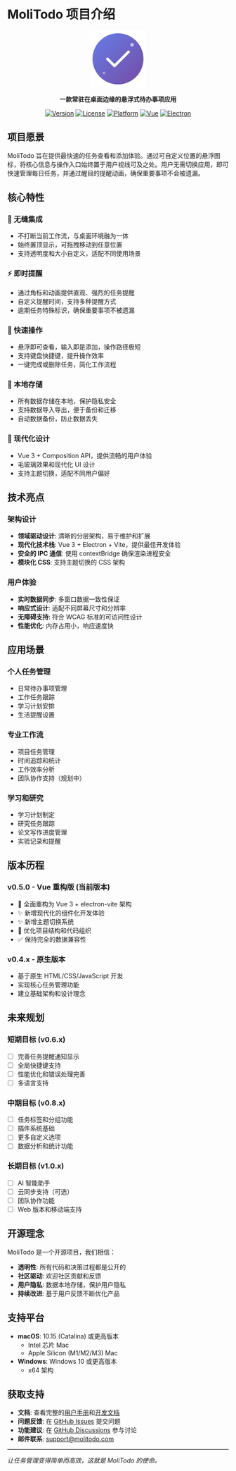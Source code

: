 # MoliTodo 项目介绍

<div align="center">
  <img src="../src/presentation/assets/icons/app-icon-512x512.png" alt="MoliTodo Logo" width="128" height="128">
  
  **一款常驻在桌面边缘的悬浮式待办事项应用**
  
  [![Version](https://img.shields.io/badge/version-0.5.0-blue.svg)](../package.json)
  [![License](https://img.shields.io/badge/license-MIT-green.svg)](../LICENSE)
  [![Platform](https://img.shields.io/badge/platform-macOS%20%7C%20Windows-lightgrey.svg)](#支持平台)
  [![Vue](https://img.shields.io/badge/Vue-3.x-4FC08D.svg)](https://vuejs.org/)
  [![Electron](https://img.shields.io/badge/Electron-28.x-47848F.svg)](https://electronjs.org/)
</div>

## 项目愿景

MoliTodo 旨在提供最快速的任务查看和添加体验。通过可自定义位置的悬浮图标，将核心信息与操作入口始终置于用户视线可及之处。用户无需切换应用，即可快速管理每日任务，并通过醒目的提醒动画，确保重要事项不会被遗漏。

## 核心特性

### 🎯 无缝集成
- 不打断当前工作流，与桌面环境融为一体
- 始终置顶显示，可拖拽移动到任意位置
- 支持透明度和大小自定义，适配不同使用场景

### ⚡ 即时提醒
- 通过角标和动画提供直观、强烈的任务提醒
- 自定义提醒时间，支持多种提醒方式
- 逾期任务特殊标识，确保重要事项不被遗漏

### 🚀 快速操作
- 悬浮即可查看，输入即是添加，操作路径极短
- 支持键盘快捷键，提升操作效率
- 一键完成或删除任务，简化工作流程

### 💾 本地存储
- 所有数据存储在本地，保护隐私安全
- 支持数据导入导出，便于备份和迁移
- 自动数据备份，防止数据丢失

### 🎨 现代化设计
- Vue 3 + Composition API，提供流畅的用户体验
- 毛玻璃效果和现代化 UI 设计
- 支持主题切换，适配不同用户偏好

## 技术亮点

### 架构设计
- **领域驱动设计**: 清晰的分层架构，易于维护和扩展
- **现代化技术栈**: Vue 3 + Electron + Vite，提供最佳开发体验
- **安全的 IPC 通信**: 使用 contextBridge 确保渲染进程安全
- **模块化 CSS**: 支持主题切换的 CSS 架构

### 用户体验
- **实时数据同步**: 多窗口数据一致性保证
- **响应式设计**: 适配不同屏幕尺寸和分辨率
- **无障碍支持**: 符合 WCAG 标准的可访问性设计
- **性能优化**: 内存占用小，响应速度快

## 应用场景

### 个人任务管理
- 日常待办事项管理
- 工作任务跟踪
- 学习计划安排
- 生活提醒设置

### 专业工作流
- 项目任务管理
- 时间追踪和统计
- 工作效率分析
- 团队协作支持（规划中）

### 学习和研究
- 学习计划制定
- 研究任务跟踪
- 论文写作进度管理
- 实验记录和提醒

## 版本历程

### v0.5.0 - Vue 重构版 (当前版本)
- 🎉 全面重构为 Vue 3 + electron-vite 架构
- ✨ 新增现代化的组件化开发体验
- ✨ 新增主题切换系统
- 🔧 优化项目结构和代码组织
- ✅ 保持完全的数据兼容性

### v0.4.x - 原生版本
- 基于原生 HTML/CSS/JavaScript 开发
- 实现核心任务管理功能
- 建立基础架构和设计理念

## 未来规划

### 短期目标 (v0.6.x)
- [ ] 完善任务提醒通知显示
- [ ] 全局快捷键支持
- [ ] 性能优化和错误处理完善
- [ ] 多语言支持

### 中期目标 (v0.8.x)
- [ ] 任务标签和分组功能
- [ ] 插件系统基础
- [ ] 更多自定义选项
- [ ] 数据分析和统计功能

### 长期目标 (v1.0.x)
- [ ] AI 智能助手
- [ ] 云同步支持（可选）
- [ ] 团队协作功能
- [ ] Web 版本和移动端支持

## 开源理念

MoliTodo 是一个开源项目，我们相信：

- **透明性**: 所有代码和决策过程都是公开的
- **社区驱动**: 欢迎社区贡献和反馈
- **用户隐私**: 数据本地存储，保护用户隐私
- **持续改进**: 基于用户反馈不断优化产品

## 支持平台

- **macOS**: 10.15 (Catalina) 或更高版本
  - Intel 芯片 Mac
  - Apple Silicon (M1/M2/M3) Mac
- **Windows**: Windows 10 或更高版本
  - x64 架构

## 获取支持

- **文档**: 查看完整的[用户手册](./user-guide.md)和[开发文档](./development/guide.md)
- **问题反馈**: 在 [GitHub Issues](https://github.com/your-username/moli-todo/issues) 提交问题
- **功能建议**: 在 [GitHub Discussions](https://github.com/your-username/moli-todo/discussions) 参与讨论
- **邮件联系**: support@molitodo.com

---

*让任务管理变得简单而高效，这就是 MoliTodo 的使命。*